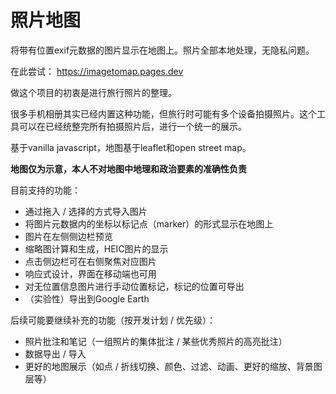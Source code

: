 # 照片地图

将带有位置exif元数据的图片显示在地图上。照片全部本地处理，无隐私问题。

在此尝试： https://imagetomap.pages.dev

做这个项目的初衷是进行旅行照片的整理。

很多手机相册其实已经内置这种功能，但旅行时可能有多个设备拍摄照片。这个工具可以在已经统整完所有拍摄照片后，进行一个统一的展示。

基于vanilla javascript，地图基于leaflet和open street map。

**地图仅为示意，本人不对地图中地理和政治要素的准确性负责**

目前支持的功能：

- 通过拖入 / 选择的方式导入图片
- 将图片元数据内的坐标以标记点（marker）的形式显示在地图上
- 图片在左侧侧边栏预览
- 缩略图计算和生成，HEIC图片的显示
- 点击侧边栏可在右侧聚焦对应图片
- 响应式设计，界面在移动端也可用
- 对无位置信息图片进行手动位置标记，标记的位置可导出
- （实验性）导出到Google Earth

后续可能要继续补充的功能（按开发计划 / 优先级）：

- 照片批注和笔记（一组照片的集体批注 / 某些优秀照片的高亮批注）
- 数据导出 / 导入
- 更好的地图展示（如点 / 折线切换、颜色、过滤、动画、更好的缩放、背景图层等）

